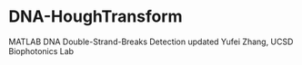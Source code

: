 # DNA-HoughTransform
 MATLAB DNA Double-Strand-Breaks Detection updated
 Yufei Zhang, UCSD Biophotonics Lab